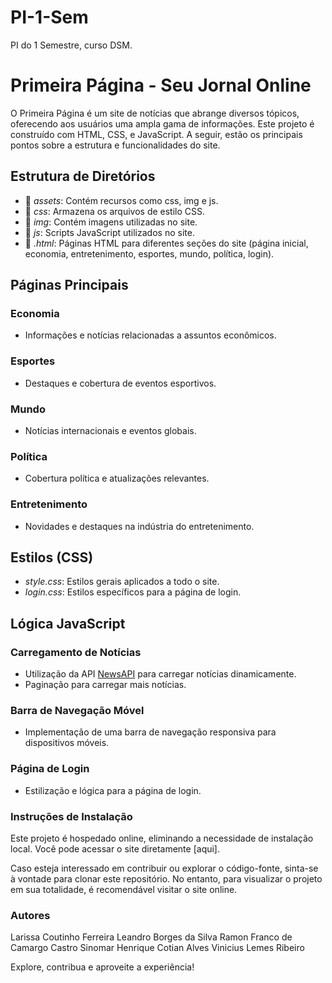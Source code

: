# PI-1-Sem
PI do 1 Semestre, curso DSM.

# Primeira Página - Seu Jornal Online 

O Primeira Página é um site de notícias que abrange diversos tópicos, oferecendo aos usuários uma ampla gama de informações. Este projeto é construído com HTML, CSS, e JavaScript. A seguir, estão os principais pontos sobre a estrutura e funcionalidades do site. 

## Estrutura de Diretórios 

- 📁 *assets*: Contém recursos como css, img e js.
- 📁 *css*: Armazena os arquivos de estilo CSS.
- 📁 *img*: Contém imagens utilizadas no site.
- 📁 *js*: Scripts JavaScript utilizados no site.
- 📁 *.html*: Páginas HTML para diferentes seções do site (página inicial, economia, entretenimento, esportes, mundo, política, login). 

## Páginas Principais 

### Economia
- Informações e notícias relacionadas a assuntos econômicos. 

### Esportes
- Destaques e cobertura de eventos esportivos. 

### Mundo
- Notícias internacionais e eventos globais. 

### Política
- Cobertura política e atualizações relevantes. 

### Entretenimento
- Novidades e destaques na indústria do entretenimento. 

## Estilos (CSS) 

- *style.css*: Estilos gerais aplicados a todo o site.
- *login.css*: Estilos específicos para a página de login. 

## Lógica JavaScript 

### Carregamento de Notícias
- Utilização da API [NewsAPI](https://newsapi.org/) para carregar notícias dinamicamente.
- Paginação para carregar mais notícias. 

### Barra de Navegação Móvel
- Implementação de uma barra de navegação responsiva para dispositivos móveis. 

### Página de Login
- Estilização e lógica para a página de login.


### Instruções de Instalação 

Este projeto é hospedado online, eliminando a necessidade de instalação local. Você pode acessar o site diretamente [aqui]. 

Caso esteja interessado em contribuir ou explorar o código-fonte, sinta-se à vontade para clonar este repositório. No entanto, para visualizar o projeto em sua totalidade, é recomendável visitar o site online.


### Autores
Larissa Coutinho Ferreira
Leandro Borges da Silva
Ramon Franco de Camargo Castro
Sinomar Henrique Cotian Alves
Vinicius Lemes Ribeiro


Explore, contribua e aproveite a experiência!
